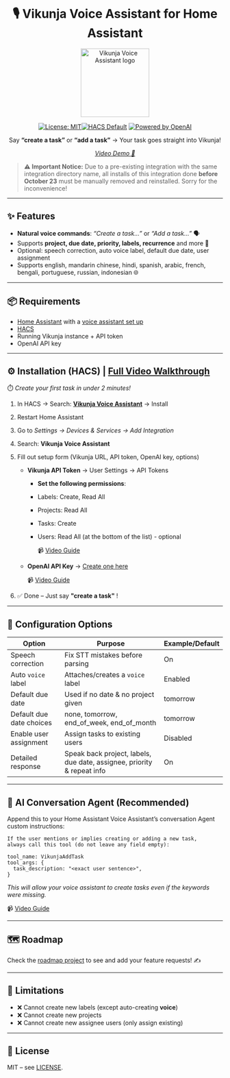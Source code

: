 <div align="center">

# 🎙️ Vikunja Voice Assistant for Home Assistant

<img src="https://raw.githubusercontent.com/NeoHuncho/vikunja-voice-assistant/main/logo.png" alt="Vikunja Voice Assistant logo" width="160" />

[![License: MIT](https://img.shields.io/badge/License-MIT-blue.svg)](LICENSE)[![HACS Default](https://img.shields.io/badge/HACS-Default-blue.svg)](https://hacs.xyz/) [![Powered by OpenAI](https://img.shields.io/badge/AI-OpenAI-ff69b4.svg)](https://platform.openai.com/)

Say **“create a task”** or **“add a task”** → Your task goes straight into Vikunja!

*[Video Demo 🎥](https://github.com/user-attachments/assets/c592b0e8-efc6-40d1-ad53-a442de69bfc5)*
</div>


> **⚠️ Important Notice:**
> Due to a pre-existing integration with the same integration directory name, all installs of this integration done **before October 23** must be manually removed and reinstalled.
> Sorry for the inconvenience!


---

## ✨ Features

* **Natural voice commands**: *“Create a task…”* or *“Add a task…”* 🗣️
* Supports **project, due date, priority, labels, recurrence** and more 📅
* Optional: speech correction, auto voice label, default due date, user assignment
* Supports english, mandarin chinese, hindi, spanish, arabic, french, bengali, portuguese, russian, indonesian 🌐

---

## 📦 Requirements

* [Home Assistant](https://www.home-assistant.io/) with a [voice assistant set up](https://www.home-assistant.io/voice_control/)
* [HACS](https://hacs.xyz/docs/use/download/download/#to-download-hacs-ossupervised)
* Running Vikunja instance + API token
* OpenAI API key

---

## ⚙️ Installation (HACS) | [Full Video Walkthrough](https://github.com/user-attachments/assets/c897b523-2539-42e2-ba03-fa9534a80c36)

⏱️ *Create your first task in under 2 minutes!*

1. In HACS → Search: **[Vikunja Voice Assistant](https://home.coprin.ovh/hacs/repository/998003183)** → Install

2. Restart Home Assistant

3. Go to *Settings → Devices & Services → Add Integration*

4. Search: **Vikunja Voice Assistant**

5. Fill out setup form (Vikunja URL, API token, OpenAI key, options)

   * **Vikunja API Token** → User Settings → API Tokens

     * **Set the following permissions**:
     * Labels: Create, Read All
     * Projects: Read All
     * Tasks: Create
     * Users: Read All (at the bottom of the list) - optional

       📹 [Video Guide](https://github.com/user-attachments/assets/aa60d448-650f-4148-9f11-1e27f12e37ac)

   * **OpenAI API Key** → [Create one here](https://platform.openai.com/account/api-keys)

     📹 [Video Guide](https://github.com/user-attachments/assets/1aae42cb-ba0b-4ebb-951c-bd017da45f71)

6. ✅ Done – Just say **"create a task"** !

---

## 🔧 Configuration Options

| Option                           | Purpose                                                      | Example/Default |
| -------------------------------- | ------------------------------------------------------------ | --------------- |
| Speech correction                | Fix STT mistakes before parsing                              | On              |
| Auto `voice` label               | Attaches/creates a `voice` label                             | Enabled         |
| Default due date                 | Used if no date & no project given                           | tomorrow        |
| Default due date choices         | none, tomorrow, end\_of\_week, end\_of\_month                | tomorrow        |
| Enable user assignment           | Assign tasks to existing users                               | Disabled        |
| Detailed response                | Speak back project, labels, due date, assignee, priority & repeat info | On             |

---

## 🤖 AI Conversation Agent (Recommended)

Append this to your Home Assistant Voice Assistant’s conversation Agent custom instructions:


```
If the user mentions or implies creating or adding a new task,
always call this tool (do not leave any field empty):

tool_name: VikunjaAddTask
tool_args: {
  task_description: "<exact user sentence>",
}
```
*This will allow your voice assistant to create tasks even if the keywords were missing.*


📹 [Video Guide](https://github.com/user-attachments/assets/0440bc71-b748-4118-8afd-6f0f10b22003)

---
## 🗺️ Roadmap
Check the [roadmap project](https://github.com/users/NeoHuncho/projects/1) to see and add your feature requests! ✍️

---

## 🚧 Limitations

* ❌ Cannot create new labels (except auto-creating **voice**)
* ❌ Cannot create new projects
* ❌ Cannot create new assignee users (only assign existing)

---

## 📜 License

MIT – see [LICENSE](LICENSE).
